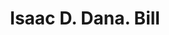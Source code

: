 ---
doi: 10.7916/D8MW3V4V
date_other: '1880'
date_other_textual: 1880-1889
form: printed ephemera
genre:
- Invoices
name:
- Isaac D. Dana
object_in_context_url: https://biggert.cul.columbia.edu/items/view/ave_biggert_00395
subject_hierarchical_geographic:
- Boston, Massachusetts, United States
subject_name:
- Isaac D. Dana
title: Isaac D. Dana. Bill
sort_title: Isaac D. Dana. Bill
call_number: ave_biggert_00395
coordinates:
- 42.35805555555556,-71.06361111111111
pid: ave_biggert_00395
identifiers: ave_biggert_00395
thumbnail: https://derivativo-3.library.columbia.edu/iiif/2/ldpd:344154/full/!256,256/0/native.jpg
permalink: /biggert/ave_biggert_00395/
layout: iiif-image-page
---
